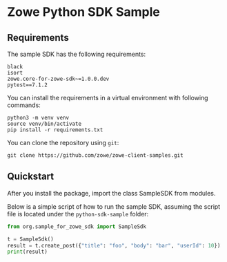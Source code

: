 # Zowe Python SDK Sample

## Requirements

The sample SDK has the following requirements:
```
black
isort
zowe.core-for-zowe-sdk~=1.0.0.dev
pytest==7.1.2
```
You can install the requirements in a virtual environment with following commands:

```shell
python3 -m venv venv
source venv/bin/activate
pip install -r requirements.txt
```

You can clone the repository using `git`:

```
git clone https://github.com/zowe/zowe-client-samples.git
```

## Quickstart

After you install the package, import the class SampleSDK from modules.

Below is a simple script of how to run the sample SDK, assuming the script file is located under the `python-sdk-sample` folder:

```python
from org.sample_for_zowe_sdk import SampleSdk

t = SampleSdk()
result = t.create_post({"title": "foo", "body": "bar", "userId": 10})
print(result)
```
